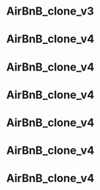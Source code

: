 # AirBnB_clone_v3
# AirBnB_clone_v4
# AirBnB_clone_v4
# AirBnB_clone_v4
# AirBnB_clone_v4
# AirBnB_clone_v4
# AirBnB_clone_v4
